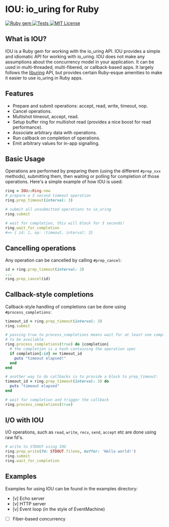 # IOU: io_uring for Ruby

<a href="http://rubygems.org/gems/iou">
  <img src="https://badge.fury.io/rb/iou.svg" alt="Ruby gem">
</a>
<a href="https://github.com/digital-fabric/iou/actions?query=workflow%3ATests">
  <img src="https://github.com/digital-fabric/iou/workflows/Tests/badge.svg" alt="Tests">
</a>
<a href="https://github.com/digital-fabric/iou/blob/master/LICENSE">
  <img src="https://img.shields.io/badge/license-MIT-blue.svg" alt="MIT License">
</a>

## What is IOU?

IOU is a Ruby gem for working with the io_uring API. IOU provides a simple and
idiomatic API for working with io_uring. IOU does not make any assumptions about
the concurrency model in your application. It can be used in multi-threaded,
multi-fibered, or callback-based apps. It largely follows the
[liburing](https://github.com/axboe/liburing/) API, but provides certain
Ruby-esque amenities to make it easier to use io_uring in Ruby apps.

## Features

- Prepare and submit operations: accept, read, write, timeout, nop.
- Cancel operations.
- Multishot timeout, accept, read.
- Setup buffer ring for multishot read (provides a nice boost for read performance).
- Associate arbitrary data with operations.
- Run callback on completion of operations.
- Emit arbitrary values for in-app signalling.

## Basic Usage

Operations are performed by preparing them (using the different `#prep_xxx`
methods), submitting them, then waiting or polling for completion of those
operations. Here's a simple example of how IOU is used:

```ruby
ring = IOU::Ring.new
# prepare a 3 second timeout operation
ring.prep_timeout(interval: 3)

# submit all unsubmitted operations to io_uring
ring.submit

# wait for completion, this will block for 3 seconds!
ring.wait_for_completion
#=> { id: 1, op: :timeout, interval: 3}
```

## Cancelling operations

Any operation can be cancelled by calling `#prep_cancel`:

```ruby
id = ring.prep_timeout(interval: 3)
...
ring.prep_cancel(id)
```

## Callback-style completions

Callback-style handling of completions can be done using `#process_completions`:

```ruby
timeout_id = ring.prep_timeout(interval: 3)
ring.submit

# passing true to process_completions means wait for at least one completion
# to be available
ring.process_completions(true) do |completion|
  # the completion is a hash containing the operation spec
  if completion[:id] == timeout_id
    puts "timeout elapsed!"
  end
end

# another way to do callbacks is to provide a block to prep_timeout:
timeout_id = ring.prep_timeout(interval: 3) do
  puts "timeout elapsed"
end

# wait for completion and trigger the callback
ring.process_completions(true)
```

## I/O with IOU

I/O operations, such as `read`, `write`, `recv`, `send`, `accept` etc are done
using raw fd's.

```ruby
# write to STDOUT using IOU
ring.prep_write(fd: STDOUT.fileno, buffer: 'Hello world!')
ring.submit
ring.wait_for_completion
```

## Examples

Examples for using IOU can be found in the examples directory:

- [v] Echo server
- [v] HTTP server
- [v] Event loop (in the style of EventMachine)
- [ ] Fiber-based concurrency
